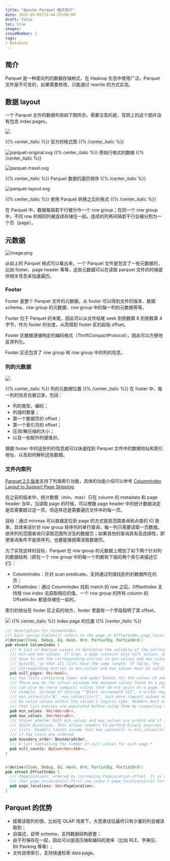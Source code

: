 ```yaml
---
title: "Apache Parquet 格式简介"
date: 2022-03-05T15:44:33+08:00
draft: false
toc: true
images:
issueNumber: 2
tags: 
- Database
---
```


## 简介

Parquet 是一种面向列的数据存储格式，在 Hadoop 生态中使用广泛。Parquet 文件是不可变的，如果需要修改，只能通过 rewrite 的方式实现。

## 数据 layout 
一个 Parquet 文件的数据布局如下图所示。需要注意的是，官网上的这个图并没有包含 index pages。



![](https://raw.githubusercontent.com/apache/parquet-format/master/doc/images/FileLayout.gif#crop=0&crop=0&crop=1&crop=1&id=gFbsV&originHeight=478&originWidth=601&originalType=binary&ratio=1&rotation=0&showTitle=false&status=done&style=none&title=)

{{% center_italic %}} 官方的格式图  {{% /center_italic %}} 


![parquet-original.svg](https://cdn.jsdelivr.net/gh/RayneHwang/img-repo/parquet-original.svg)
{{% center_italic %}} 原始行格式的数据  {{% /center_italic %}} 


![parquet-travel.svg](https://cdn.jsdelivr.net/gh/RayneHwang/img-repo/parquet-travel.svg)


{{% center_italic %}} Parquet 数据的遍历顺序 {{% /center_italic %}} 

![parquet-layout.svg](https://cdn.jsdelivr.net/gh/RayneHwang/img-repo/parquet-layout.svg)

{{% center_italic %}} 使用 Parquet 转换之后的格式 {{% /center_italic %}} 


在 Parquet 中，数据每隔若干行被分作一个 row group；在同一个 row group 中，不同 row 的相同列被连续存储在一起。连续的列再间隔若干行会被分割为一个页（page）。


## 元数据

![image.png](https://cdn.jsdelivr.net/gh/apache/parquet-format/doc/images/FileLayout.gif)

从如上的 Parquet 格式可以看出来，一个 Parquet 文件是包含了一些元数据的，比如 footer、page header 等等，这些元数据可以在读取 parquet 文件的时候提供相关信息来加速遍历。

### Footer
Footer 是整个 Parquet 文件的元数据，从 footer 可以得到文件的版本、数据 schema、row group 的元数据、row group 中的每一列的元数据等等。


Footer 位于 Parquet 的末尾，因此可以从文件结尾 seek 到倒数第 8 到倒数第 4 字节，作为 footer 的长度，从而得到 footer 区的起始 offset。


Footer 区数据遵循特定的编码格式（ThriftCompactProtocol），因此可以方便地反序列化。


Footer 区还包含了 row group 和 row group 中的列的信息。


### 列的元数据





![](https://cdn.jsdelivr.net/gh/RayneHwang/img-repo/20220305160426.png)

{{% center_italic %}}  列的元数据位置  {{% /center_italic %}} 
在 footer 中，每一列的信息也被记录，包括：

- 列的类型、编码；
- 列值的数量；
- 第一个数据页的 offset；
- 第一个索引页的 offset；
- 压测/解压缩的大小；
- 以及一些额外的键值对。

根据 footer 中的这些列的信息就可以快速找到 Parquet 文件中的数据地址和索引地址、以及如何解析这些数据。


### 文件内索列
[Parquet 2.5 版本](https://issues.apache.org/jira/browse/PARQUET-1201)支持了列值索引功能，具体的功能介绍可以参考 [ColumnIndex Layout to Support Page Skipping](https://github.com/apache/parquet-format/blob/master/PageIndex.md). 


在之前的版本中，统计数据（min、max）只在 column 的 metadata 和 page header 当中，当读取 page 的时候，可以根据 page header 中的统计数据决定是否需要跳过这一页，但这样还是需要遍历文件中的每一页。


目标：通过 minmax 可以直接定位到 page 的方式提高范围查询和点查的 IO 效率。具体来说针对 row group 排序列的单行查询，每一列只需要读取一页数据。排序列的范围查询只读取范围所涉及的数据页；如果其他的查询具有高选择性，即使查询条件不是排序列，也要能够按需读取数据页。


为了实现这样的目标，Parquet 在 row group 的元数据上增加了如下两个针对列的数据结构（即在一个 row group 中的每一个列都有下面的两个索引来描述它们）：

- ColumnIndex：针对 scan predicate，支持通过列值找到列的数据所在的页；
- OffsetIndex：通过 ColumnIndex 找到 match 的 row 之后，OffsetIndex 支持按 row index 去获取相应的值。一个 row group 的所有 column 的 OffsetIndex 都是存储在一起的。







索引的地址在 footer 区之前的地方，footer 里面有一个字段指明了其 offset。

![](https://cdn.jsdelivr.net/gh/RayneHwang/img-repo/parquet-file-format.svg)
{{% center_italic %}} Index page 的位置 {{% /center_italic %}} 




```rust
/// Description for ColumnIndex.
/// Each <array-field>[i] refers to the page at OffsetIndex.page_locations[i]
#[derive(Clone, Debug, Eq, Hash, Ord, PartialEq, PartialOrd)]
pub struct ColumnIndex {
  /// A list of Boolean values to determine the validity of the corresponding
  /// min and max values. If true, a page contains only null values, and writers
  /// have to set the corresponding entries in min_values and max_values to
  /// byte[0], so that all lists have the same length. If false, the
  /// corresponding entries in min_values and max_values must be valid.
  pub null_pages: Vec<bool>,
  /// Two lists containing lower and upper bounds for the values of each page.
  /// These may be the actual minimum and maximum values found on a page, but
  /// can also be (more compact) values that do not exist on a page. For
  /// example, instead of storing ""Blart Versenwald III", a writer may set
  /// min_values[i]="B", max_values[i]="C". Such more compact values must still
  /// be valid values within the column's logical type. Readers must make sure
  /// that list entries are populated before using them by inspecting null_pages.
  pub min_values: Vec<Vec<u8>>,
  pub max_values: Vec<Vec<u8>>,
  /// Stores whether both min_values and max_values are orderd and if so, in
  /// which direction. This allows readers to perform binary searches in both
  /// lists. Readers cannot assume that max_values[i] <= min_values[i+1], even
  /// if the lists are ordered.
  pub boundary_order: BoundaryOrder,
  /// A list containing the number of null values for each page *
  pub null_counts: Option<Vec<i64>>,
}


#[derive(Clone, Debug, Eq, Hash, Ord, PartialEq, PartialOrd)]
pub struct OffsetIndex {
  /// PageLocations, ordered by increasing PageLocation.offset. It is required
  /// that page_locations[i].first_row_index < page_locations[i+1].first_row_index.
  pub page_locations: Vec<PageLocation>,
}
```




## Parquet 的优势

- 按需读取列的值，比如在 OLAP 场景下，大宽表往往最终只有少量的列会被读取到；
- 自描述，自带 schema，支持数据结构嵌套；
- 由于列保存在一起，因此可以提高压缩和编码的效率（比如 RLE、字典压、Bit Packing 等等）;
- 文件自带索引，支持快速检索 data page。
